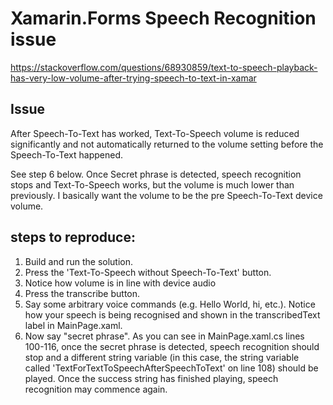 # Xamarin.Forms Speech Recognition issue

https://stackoverflow.com/questions/68930859/text-to-speech-playback-has-very-low-volume-after-trying-speech-to-text-in-xamar 

## Issue

After Speech-To-Text has worked, Text-To-Speech volume is reduced significantly and not automatically returned to the volume setting before the Speech-To-Text happened.

See step 6 below. Once Secret phrase is detected, speech recognition stops and Text-To-Speech works, but the volume is much lower than previously. I basically want the volume to be the pre Speech-To-Text device volume. 

## steps to reproduce:

1. Build and run the solution.
2. Press the 'Text-To-Speech without Speech-To-Text' button.
3. Notice how volume is in line with device audio 
4. Press the transcribe button.
5. Say some arbitrary voice commands (e.g. Hello World, hi, etc.). Notice how your speech is being recognised and shown in the transcribedText label in MainPage.xaml. 
6. Now say "secret phrase". As you can see in MainPage.xaml.cs lines 100-116, once the secret phrase is detected, speech recognition should stop and a different string variable (in this case, the string variable called 'TextForTextToSpeechAfterSpeechToText' on line 108) should be played. Once the success string has finished playing, speech recognition may commence again. 

